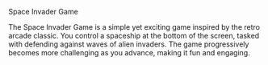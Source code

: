 Space Invader Game

The Space Invader Game is a simple yet exciting game inspired by the retro arcade classic. You control a spaceship at the bottom of the screen, 
tasked with defending against waves of alien invaders. The game progressively becomes more challenging as you advance, making it fun and engaging.
